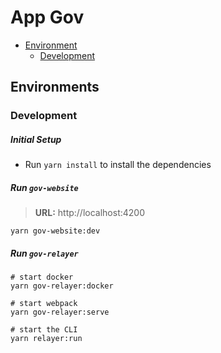 # App Gov

- [Environment](#environments)
  - [Development](#development)

## Environments

### Development

##### Initial Setup

- Run `yarn install` to install the dependencies

##### Run `gov-website`

> **URL:** http://localhost:4200

```
yarn gov-website:dev
```

##### Run `gov-relayer`

```
# start docker
yarn gov-relayer:docker

# start webpack
yarn gov-relayer:serve

# start the CLI
yarn relayer:run
```
